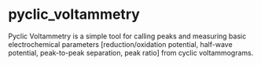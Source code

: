 # pyclic_voltammetry
Pyclic Voltammetry is a simple tool for calling peaks and measuring basic electrochemical parameters [reduction/oxidation potential, half-wave potential, peak-to-peak separation, peak ratio] from cyclic voltammograms.

